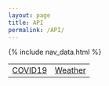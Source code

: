 ```yaml
---
layout: page
title: API
permalink: /API/
---
```

{% include nav_data.html %}

<table>
    <tr>
        <td><a href="https://mmaxwu.github.io/cs/week%205/jupyter/2022/10/03/PBL-python_rapidapi-copy.html"> COVID19</a></td>
        <td><a href="https://mmaxwu.github.io/cs/2022/10/08/API.html"> Weather</a></td>
    </tr>
</table>

